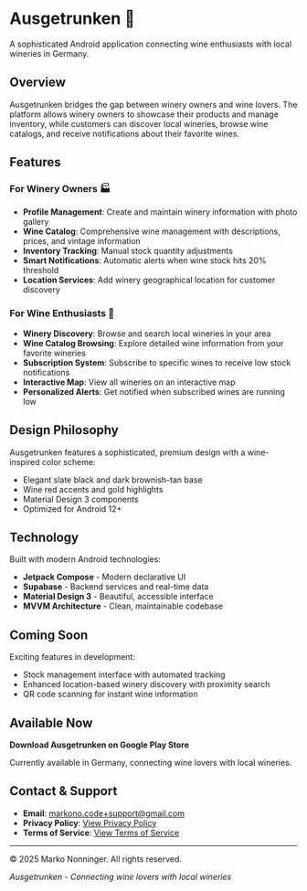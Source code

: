 # Ausgetrunken 🍷

A sophisticated Android application connecting wine enthusiasts with local wineries in Germany.

## Overview

Ausgetrunken bridges the gap between winery owners and wine lovers. The platform allows winery owners to showcase their products and manage inventory, while customers can discover local wineries, browse wine catalogs, and receive notifications about their favorite wines.

## Features

### For Winery Owners 🏭
- **Profile Management**: Create and maintain winery information with photo gallery
- **Wine Catalog**: Comprehensive wine management with descriptions, prices, and vintage information
- **Inventory Tracking**: Manual stock quantity adjustments
- **Smart Notifications**: Automatic alerts when wine stock hits 20% threshold
- **Location Services**: Add winery geographical location for customer discovery

### For Wine Enthusiasts 🍷
- **Winery Discovery**: Browse and search local wineries in your area
- **Wine Catalog Browsing**: Explore detailed wine information from your favorite wineries
- **Subscription System**: Subscribe to specific wines to receive low stock notifications
- **Interactive Map**: View all wineries on an interactive map
- **Personalized Alerts**: Get notified when subscribed wines are running low

## Design Philosophy

Ausgetrunken features a sophisticated, premium design with a wine-inspired color scheme:
- Elegant slate black and dark brownish-tan base
- Wine red accents and gold highlights
- Material Design 3 components
- Optimized for Android 12+

## Technology

Built with modern Android technologies:
- **Jetpack Compose** - Modern declarative UI
- **Supabase** - Backend services and real-time data
- **Material Design 3** - Beautiful, accessible interface
- **MVVM Architecture** - Clean, maintainable codebase

## Coming Soon

Exciting features in development:
- Stock management interface with automated tracking
- Enhanced location-based winery discovery with proximity search
- QR code scanning for instant wine information

## Available Now

**Download Ausgetrunken on Google Play Store**

Currently available in Germany, connecting wine lovers with local wineries.

## Contact & Support

- **Email**: markono.code+support@gmail.com
- **Privacy Policy**: [View Privacy Policy](privacy-policy.html)
- **Terms of Service**: [View Terms of Service](terms-of-service.html)

---

© 2025 Marko Nonninger. All rights reserved.

*Ausgetrunken - Connecting wine lovers with local wineries*

